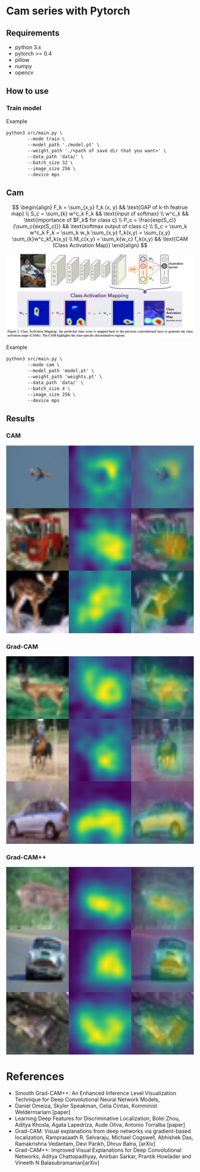# Cam series with Pytorch

## Requirements

* python 3.x
* pytorch >= 0.4
* pillow
* numpy
* opencv


## How to use

### Train model

Example
```
python3 src/main.py \
        --mode train \
        --model_path './model.pt' \
        --weight_path './<path of save dir that you want>' \
        --data_path 'data/' \
        --batch_size 32 \
        --image_size 256 \
        --device mps
```

## Cam

$$
\begin{align}
F_k = \sum_{x,y} f_k (x, y) && \text{GAP of k-th featrue map} \\
S_c = \sum_{k} w^c_k F_k && \text{input of softmax} \\
w^c_k && \text{importance of $F_k$ for class c} \\ 
P_c = \frac{exp(S_c)}{\sum_c{exp(S_c)}} && \text{softmax output of class c} \\
S_c = \sum_k w^c_k F_k = \sum_k w_k \sum_{x,y} f_k(x,y) = \sum_{x,y} \sum_{k}w^c_kf_k(x,y) \\
M_c(x,y) = \sum_k{w_c} f_k(x,y) && \text{CAM (Class Activation Map)}
\end{align}
$$

![](./doc/cam_paper_img.png)

Example

```
python3 src/main.py \
        --mode cam \
        --model_path 'model.pt' \
        --weight_path 'weights.pt' \
        --data_path 'data/' \
        --batch_size 4 \
        --image_size 256 \
        --device mps
```

## Results
### CAM
![](./doc/cam.png)

### Grad-CAM
![](./doc/grad-cam.png)

### Grad-CAM++
![](./doc/grad-cam++.png)

# References
* Smooth Grad-CAM++: An Enhanced Inference Level Visualization Technique for Deep Convolutional Neural Network Models,
* Daniel Omeiza, Skyler Speakman, Celia Cintas, Komminist Weldermariam [paper]
* Learning Deep Features for Discriminative Localization, Bolei Zhou, Aditya Khosla, Agata Lapedriza, Aude Oliva, Antonio Torralba [paper]
* Grad-CAM: Visual explanations from deep networks via gradient-based localization, Ramprasaath R. Selvaraju, Michael Cogswell, Abhishek Das, Ramakrishna Vedantam, Devi Parikh, Dhruv Batra, [arXiv]
* Grad-CAM++: Improved Visual Explanations for Deep Convolutional Networks, Aditya Chattopadhyay, Anirban Sarkar, Prantik Howlader and Vineeth N Balasubramanian[arXiv]
